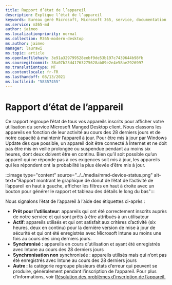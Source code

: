 ```yaml
---
title: Rapport d’état de l’appareil
description: Explique l’état de l’appareil
keywords: Bureau géré Microsoft, Microsoft 365, service, documentation
ms.service: m365-md
author: jaimeo
ms.localizationpriority: normal
ms.collection: M365-modern-desktop
ms.author: jaimeo
manager: laurawi
ms.topic: article
ms.openlocfilehash: 3e91a329799528eebf9de53b197c7439644b98fb
ms.sourcegitcommit: 38a07b23d41763275628ab89e2e4e58ae2926997
ms.translationtype: MT
ms.contentlocale: fr-FR
ms.lasthandoff: 08/13/2021
ms.locfileid: "58357455"
---
```

# <a name="device-status-report"></a>Rapport d’état de l’appareil

Ce rapport regroupe l’état de tous vos appareils inscrits pour afficher votre utilisation du service Microsoft Manged Desktop client. Nous classons les appareils en fonction de leur activité au cours des 28 derniers jours et de notre capacité à maintenir l’appareil à jour. Pour être mis à jour par Windows Update dès que possible, un appareil doit être connecté à Internet et ne doit pas être mis en veille prolongée ou suspendue pendant au moins six heures, dont deux doivent être en continu. Bien qu’il soit possible qu’un appareil qui ne réponde pas à ces exigences soit mis à jour, les appareils qui les répondent ont la probabilité la plus élevée d’être mis à jour.

:::image type="content" source="../../media/mmd-device-status.png" alt-text="Rapport montrant le graphique de donut de l’état de l’activité de l’appareil en haut à gauche, afficher les filtres en haut à droite avec un bouton pour générer le rapport et tableau des détails le long du bas":::

Nous signalons l’état de l’appareil à l’aide des étiquettes ci-après : 

- **Prêt pour l’utilisateur**: appareils qui ont été correctement inscrits auprès de notre service et qui sont prêts à être attribués à un utilisateur 
- **Actif**: appareils utilisés et qui ont satisfait aux critères d’activité (six heures, deux en continu) pour la dernière version de mise à jour de sécurité et qui ont été enregistrés avec Microsoft Intune au moins une fois au cours des cinq derniers jours. 
- **Synchronisé :** appareils en cours d’utilisation et ayant été enregistrés avec Intune au cours des 28 derniers jours 
- **Synchronisation non** synchronisée : appareils utilisés mais qui n’ont pas été enregistrés avec Intune au cours des 28 derniers jours 
- **Autre :** la catégorie regroupe plusieurs états d’erreur qui peuvent se produire, généralement pendant l’inscription de l’appareil. Pour plus d’informations, voir [Résolution des problèmes d’inscription de l’appareil.](../get-started/register-devices-self.md#troubleshooting-device-registration)